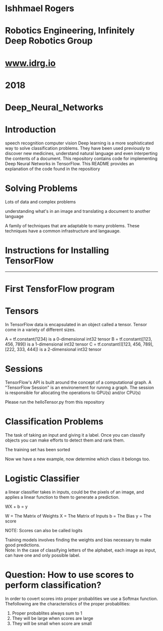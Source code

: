 # Ishhmael Rogers
# Robotics Engineering, Infinitely Deep Robotics Group
# www.idrg.io 
# 2018 


# Deep_Neural_Networks

# Introduction

speech recognition
computer vision 
Deep learning is a more sophisticated way to solve classification problems. They have been used previously to discover new medicines, understand natural language and even interperting the contents of a document. 
This repository contains code for implementing Deep Neural Networks in TensorFlow. This README provides an explanation of the code found in the repositiory

# Solving Problems 

Lots of data and complex problems

understanding what's in an image and translating a document to another language

A family of techniques that are adaptable to many problems. These techniques have a common infrastructure and langauage.


# Instructions for Installing TensorFlow 

---

# First TensforFlow program 

# Tensors 

In TensorFlow data is encapsulated in an object called a tensor. Tensor come in a variety of different sizes. 

A = tf.constant(1234) is a 0-dimensional int32 tensor
B = tf.constant([123, 456, 789]) is a 1-dimensional int32 tensor 
C = tf.constant(([123, 456, 789], [222, 333, 444]) is a 2-dimensional int32 tensor 

# Sessions 

TensorFlow's API is built around the concept of a computational graph. A "TensorFlow Session" is an environement for runnng a graph.  The session is responsible for allocating the operations to GPU(s) and/or CPU(s) 

Please run the helloTensor.py from this repository

# Classification Problems 

The task of taking an input and giving it a label.
Once you can classify objects you can make efforts to detect them and rank them. 

The training set has been sorted 

Now we have a new example, now determine which class it belongs too. 

# Logistic Classifier 

a linear classifier takes in inputs, could be the pixels of an image, and applies a linear function to them to generate a prediction. 

WX + b = y

W = The Matrix of Weights
X = The Matrix of Inputs
b = The Bias 
y = The score

NOTE: Scores can also be called logits 

Training models involves finding the weights and bias necessary to make good predictions.  
Note: In the case of classifying letters of the alphabet, each image as input, can have one and only possible label. 

# Question: How to use scores to perform classification?

In order to covert scores into proper probablities we use a Softmax function. Thefollowing are the characteristics of the proper probablities:   

1. Proper probablites always sum to 1 
2. They will be large when scores are large
3. They will be small when score are small 







